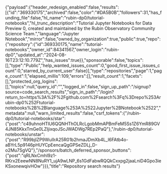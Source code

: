 {"payload":{"header_redesign_enabled":false,"results":[{"id":"369330175","archived":false,"color":"#DA5B0B","followers":31,"has_funding_file":false,"hl_name":"rubin-dp0/tutorial-notebooks","hl_trunc_description":"Tutorial Jupyter Notebooks for Data Preview 0, created and maintained by the Rubin Observatory Community Science Team.","language":"Jupyter Notebook","mirror":false,"owned_by_organization":true,"public":true,"repo":{"repository":{"id":369330175,"name":"tutorial-notebooks","owner_id":84341567,"owner_login":"rubin-dp0","updated_at":"2024-08-16T23:12:10.779Z","has_issues":true}},"sponsorable":false,"topics":[],"type":"Public","help_wanted_issues_count":0,"good_first_issue_issues_count":0,"starred_by_current_user":false}],"type":"repositories","page":1,"page_count":1,"elapsed_millis":109,"errors":[],"result_count":1,"facets":[],"protected_org_logins":[],"topics":null,"query_id":"","logged_in":false,"sign_up_path":"/signup?source=code_search_results","sign_in_path":"/login?return_to=https%3A%2F%2Fgithub.com%2Fsearch%3Fq%3Drepo%253Arubin-dp0%252Ftutorial-notebooks%2B%2Blanguage%253A%2522Jupyter%2BNotebook%2522","metadata":null,"warn_limited_results":false,"csrf_tokens":{"/rubin-dp0/tutorial-notebooks/star":{"post":"c49uhnoHTlU6QQNHThOLRcLgobMmAPBmFeM5Ss1Z6YmR89GV4JN85KkxTmGe0LZIjixqoJScJWADWg7REp2PaQ"},"/rubin-dp0/tutorial-notebooks/unstar":{"post":"R99bjIZP9WuIIrA25R01b2hmaJDmXb4L_l6FAtb4o-aBYrL5p9146pHUYCpEencaQgGPSeZDLj_D-o2Mu7SgVQ"},"/sponsors/batch_deferred_sponsor_buttons":{"post":"qRLNxCmhI9z1-RKrx2EeewNN8NuRY1_ujA9wLNP_6s1GdFabwRQQkCxxpg2jaaLniD4Gpo3ieKSxonewqivHOw"}}},"title":"Repository search results"}

